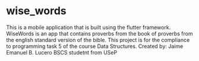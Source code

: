 # wise_words

This is a mobile application that is built using the flutter framework. WiseWords is an app that contains proverbs from the book of proverbs from the english standard version of the bible. This project is for the compliance to programming task 5 of the course Data Structures.
Created by: Jaime Emanuel B. Lucero BSCS studetnt from USeP
